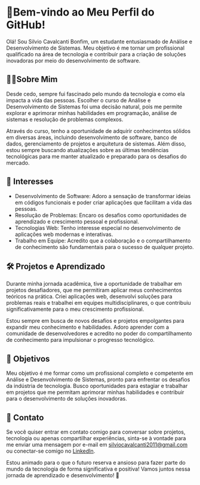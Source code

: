 # 👾Bem-vindo ao Meu Perfil do GitHub!
Olá! Sou Silvio Cavalcanti Bonfim, um estudante entusiasmado de Análise e Desenvolvimento de Sistemas. Meu objetivo é me tornar um profissional qualificado na área de tecnologia e contribuir para a criação de soluções inovadoras por meio do desenvolvimento de software.

## 🙋‍♂️Sobre Mim

Desde cedo, sempre fui fascinado pelo mundo da tecnologia e como ela impacta a vida das pessoas. Escolher o curso de Análise e Desenvolvimento de Sistemas foi uma decisão natural, pois me permite explorar e aprimorar minhas habilidades em programação, análise de sistemas e resolução de problemas complexos.

Através do curso, tenho a oportunidade de adquirir conhecimentos sólidos em diversas áreas, incluindo desenvolvimento de software, banco de dados, gerenciamento de projetos e arquitetura de sistemas. Além disso, estou sempre buscando atualizações sobre as últimas tendências tecnológicas para me manter atualizado e preparado para os desafios do mercado.

## 🐧 Interesses

- Desenvolvimento de Software: Adoro a sensação de transformar ideias em códigos funcionais e poder criar aplicações que facilitam a vida das pessoas.
- Resolução de Problemas: Encaro os desafios como oportunidades de aprendizado e crescimento pessoal e profissional.
- Tecnologias Web: Tenho interesse especial no desenvolvimento de aplicações web modernas e interativas.
- Trabalho em Equipe: Acredito que a colaboração e o compartilhamento de conhecimento são fundamentais para o sucesso de qualquer projeto.

## 🛠 Projetos e Aprendizado

Durante minha jornada acadêmica, tive a oportunidade de trabalhar em projetos desafiadores, que me permitiram aplicar meus conhecimentos teóricos na prática. Criei aplicações web, desenvolvi soluções para problemas reais e trabalhei em equipes multidisciplinares, o que contribuiu significativamente para o meu crescimento profissional.

Estou sempre em busca de novos desafios e projetos empolgantes para expandir meu conhecimento e habilidades. Adoro aprender com a comunidade de desenvolvedores e acredito no poder do compartilhamento de conhecimento para impulsionar o progresso tecnológico.

## 🔖 Objetivos
Meu objetivo é me formar como um profissional completo e competente em Análise e Desenvolvimento de Sistemas, pronto para enfrentar os desafios da indústria de tecnologia. Busco oportunidades para estagiar e trabalhar em projetos que me permitam aprimorar minhas habilidades e contribuir para o desenvolvimento de soluções inovadoras.

## 📨 Contato
Se você quiser entrar em contato comigo para conversar sobre projetos, tecnologia ou apenas compartilhar experiências, sinta-se à vontade para me enviar uma mensagem por e-mail em [silviocavalcanti2011@gmail.com](mailto://silviocavalcanti2011@gmail.com) ou conectar-se comigo no [LinkedIn](https://www.linkedin.com/in/silvio-cavalcanti-bonfim/).

Estou animado para o que o futuro reserva e ansioso para fazer parte do mundo da tecnologia de forma significativa e positiva! Vamos juntos nessa jornada de aprendizado e desenvolvimento! 🚀
